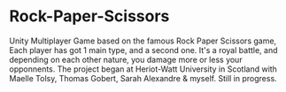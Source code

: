 # Rock-Paper-Scissors
Unity Multiplayer Game based on the famous Rock Paper Scissors game, Each player has got 1 main type, and a second one. It's a royal battle, and depending on each other nature, you damage more or less your opponnents. The project began at Heriot-Watt University in Scotland with Maelle Tolsy, Thomas Gobert, Sarah Alexandre  &amp; myself. Still in progress.
